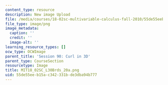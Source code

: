 ```yaml
---
content_type: resource
description: New image Upload
file: /media/courses/18-02sc-multivariable-calculus-fall-2010/55de55eeb15ac342331bde3dba94b777_MIT18_02SC_L30Brds_20a.png
file_type: image/png
image_metadata:
  caption: ''
  credit: ''
  image-alt: ''
learning_resource_types: []
ocw_type: OCWImage
parent_title: 'Session 90: Curl in 3D'
parent_type: CourseSection
resourcetype: Image
title: MIT18_02SC_L30Brds_20a.png
uid: 55de55ee-b15a-c342-331b-de3dba94b777
---
```

